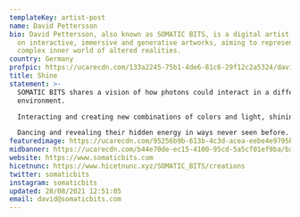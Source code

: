 ```yaml
---
templateKey: artist-post
name: David Pettersson
bio: David Pettersson, also known as SOMATIC BITS, is a digital artist working
  on interactive, immersive and generative artworks, aiming to represent a
  complex inner world of altered realities.
country: Germany
profpic: https://ucarecdn.com/133a2245-75b1-4de6-81c6-29f12c2a5324/david_500c.gif
title: Shine
statement: >-
  SOMATIC BITS shares a vision of how photons could interact in a different
  environment. 

  Interacting and creating new combinations of colors and light, shining through the spatial vacuum.

  Dancing and revealing their hidden energy in ways never seen before.
featuredimage: https://ucarecdn.com/95256b9b-613b-4c3d-acea-eebe4e9795b1/main_page_somaticbits.jpg
midbanner: https://ucarecdn.com/b44e70de-ec15-4100-95cd-5a5cf01ef9ba/banner_somaticbits1.jpg
website: https://www.somaticbits.com
hicetnunc: https://www.hicetnunc.xyz/SOMATIC_BITS/creations
twitter: somaticbits
instagram: somaticbits
updated: 28/08/2021 12:51:05
email: david@somaticbits.com
---
```

